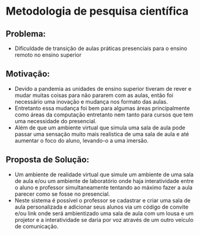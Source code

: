 # Metodologia de pesquisa científica

## Problema: 
- Dificuldade de transição de aulas práticas 
presenciais para o ensino remoto no ensino superior

## Motivação:
- Devido a pandemia as unidades de ensino superior tiveram de rever e mudar muitas
coisas para não pararem com as aulas, então foi necessário uma inovação e mudança
nos formato das aulas.
- Entretanto essa mudança foi bem para algumas áreas principalmente como áreas da
computação entretanto nem tanto para cursos que tem uma necessidade do presencial.
- Além de que um ambiente virtual que simula uma sala de aula pode passar uma sensação
muito mais realística de uma sala de aula e até aumentar o foco do aluno, levando-o a
uma imersão.


## Proposta de Solução:

- Um ambiente de realidade virtual que simule um ambiente de uma sala de aula e/ou um
ambiente de laboratório onde haja interatividade entre o aluno e professor
simultaneamente tentando ao máximo fazer a aula parecer como se fosse no presencial.
- Neste sistema é possível o professor se cadastrar e criar uma sala de aula personalizada
e adicionar seus alunos via um código de convite e/ou link onde será ambientizado uma sala de aula
com um lousa e um projetor e a interatividade se daria por voz através de um outro veículo de comunicação.

